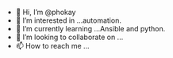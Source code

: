 - 👋 Hi, I’m @phokay
- 👀 I’m interested in ...automation.
- 🌱 I’m currently learning ...Ansible and python.
- 💞️ I’m looking to collaborate on ...
- 📫 How to reach me ...

<!---
phokay/phokay is a ✨ special ✨ repository because its `README.md` (this file) appears on your GitHub profile.
You can click the Preview link to take a look at your changes.
--->
